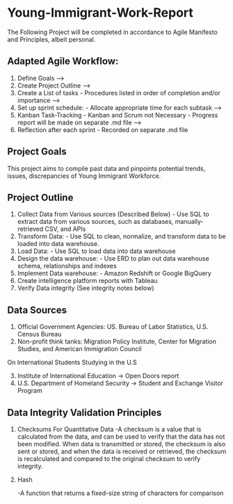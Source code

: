 # Young-Immigrant-Work-Report


The Following Project will be completed in accordance to Agile Manifesto and Principles, albeit personal. 

## Adapted Agile Workflow: 

1. Define Goals 
-->
2. Create Project Outline 
--> 
3. Create a List of tasks
              - Procedures listed in order of completion and/or importance
-->
4. Set up sprint schedule:
              - Allocate appropriate time for each subtask
-->
5. Kanban Task-Tracking
              - Kanban and Scrum not Necessary 
              - Progress report will be made on separate .md file
-->
6. Reflection after each sprint
              - Recorded on separate .md file

              


## Project Goals 

This project aims to compile past data and pinpoints potential trends, issues, discrepancies of Young Immigrant Workforce. 

## Project Outline 

1. Collect Data from Various sources (Described Below) 
        - Use SQL to extract data from various sources, such as databases, manually-retrieved CSV, and APIs
2. Transform Data: 
        - Use SQL to clean, normalize, and transform data to be loaded into data warehouse. 
3. Load Data:
        - Use SQL to load data into data warehouse
4. Design the data warehouse:
        - Use ERD to plan out data warehouse schema, relationships and indexes
5. Implement Data warehouse: 
        - Amazon Redshift or Google BigQuery
6. Create intelligence platform reports with Tableau
7. Verify Data integrity (See integrity notes below) 



## Data Sources

1. Official Government Agencies:   US. Bureau of Labor Statistics,   U.S. Census Bureau 
2. Non-profit think tanks: Migration Policy Institute, Center for Migration Studies, and American Immigration Council 

On International Students Studying in the U.S

3.  Institute of International Education -> Open Doors report
4. U.S. Department of Homeland Security -> Student and Exchange Visitor Program 


## Data Integrity Validation Principles 

1. Checksums For Quantitative Data 
    -A checksum is a value that is calculated from the data, and can be used to verify that the data has not been modified. When data is transmitted or           stored, the checksum is also sent or stored, and when the data is received or retrieved, the checksum is recalculated and compared to the                 original checksum to verify integrity.
    
2. Hash

    -A function that returns a fixed-size string of characters for comparison 





